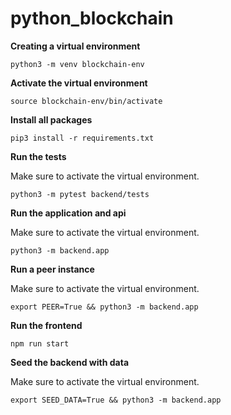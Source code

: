 # python_blockchain


**Creating a virtual environment**
```
python3 -m venv blockchain-env
```
**Activate the virtual environment**
```
source blockchain-env/bin/activate
```
**Install all packages**
```
pip3 install -r requirements.txt
```

**Run the tests**

Make sure to activate the virtual environment.
```
python3 -m pytest backend/tests
```

**Run the application and api**

Make sure to activate the virtual environment.
```
python3 -m backend.app
```

**Run a peer instance**

Make sure to activate the virtual environment.
```
export PEER=True && python3 -m backend.app
```

**Run the frontend**
```
npm run start
```

**Seed the backend with data**

Make sure to activate the virtual environment.
```
export SEED_DATA=True && python3 -m backend.app
```